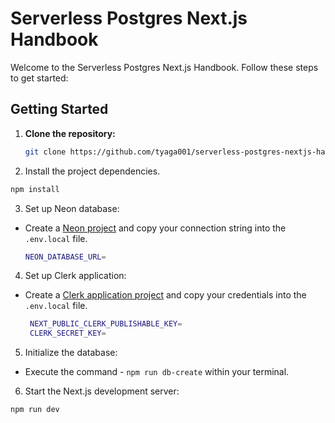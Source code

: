 # Serverless Postgres Next.js Handbook

Welcome to the Serverless Postgres Next.js Handbook. Follow these steps to get started:

## Getting Started

1. **Clone the repository:**

   ```bash
   git clone https://github.com/tyaga001/serverless-postgres-nextjs-handbook.git

2. Install the project dependencies.
  ```bash
  npm install
  ```
3. Set up Neon database:

- Create a [Neon project](https://neon.tech/docs/introduction) and copy your connection string into the `.env.local` file.
  ```bash
  NEON_DATABASE_URL=
  ```
4. Set up Clerk application:

- Create a [Clerk application project](https://clerk.com) and copy your credentials into the `.env.local` file.
  ```bash
   NEXT_PUBLIC_CLERK_PUBLISHABLE_KEY=
   CLERK_SECRET_KEY=
  ```
5. Initialize the database:

- Execute the command - `npm run db-create` within your terminal.
  
6. Start the Next.js development server:
  ```bash
  npm run dev
  ```
